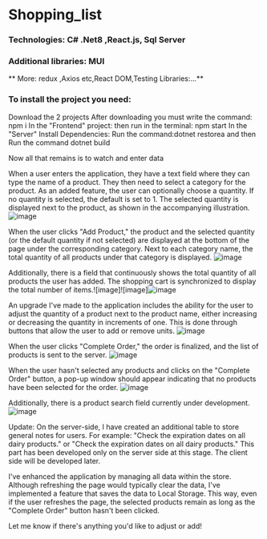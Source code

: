 # Shopping_list
### Technologies: C# .Net8 ,React.js, Sql Server
### Additional libraries: MUI
** More:  redux ,Axios etc,React DOM,Testing Libraries:...**
### To install the project you need:

Download the 2 projects
After downloading you must write the command: npm i
In the "Frontend" project: then run in the terminal: npm start
In the "Server" Install Dependencies: Run the command:dotnet restorea and then Run the command dotnet build

Now all that remains is to watch and enter data

When a user enters the application, they have a text field where they can type the name of a product. They then need to select a category for the product. As an added feature, the user can optionally choose a quantity. If no quantity is selected, the default is set to 1. The selected quantity is displayed next to the product, as shown in the accompanying illustration.
![image](https://github.com/user-attachments/assets/a2a6b66d-8781-4333-ac5e-b01d8d3db313)

When the user clicks "Add Product," the product and the selected quantity (or the default quantity if not selected) are displayed at the bottom of the page under the corresponding category. Next to each category name, the total quantity of all products under that category is displayed.
![image](https://github.com/user-attachments/assets/e9fc6d0c-8ecb-46d6-9465-316dfcb15e27)

Additionally, there is a field that continuously shows the total quantity of all products the user has added. The shopping cart is synchronized to display the total number of items.![image]![image]![image](https://github.com/user-attachments/assets/4a13f3cc-9aeb-4806-9929-a25fa133aaeb)

An upgrade I've made to the application includes the ability for the user to adjust the quantity of a product next to the product name, either increasing or decreasing the quantity in increments of one. This is done through buttons that allow the user to add or remove units.
![image](https://github.com/user-attachments/assets/5245a720-6135-4437-ad56-3aeb957ecea2)

When the user clicks "Complete Order," the order is finalized, and the list of products is sent to the server.
![image](https://github.com/user-attachments/assets/6e92bec0-999e-4f35-aad8-bc8d1e541f5b)

When the user hasn't selected any products and clicks on the "Complete Order" button, a pop-up window should appear indicating that no products have been selected for the order.
![image](https://github.com/user-attachments/assets/a959a487-6d06-4dcf-84d1-4a8fef886808)

Additionally, there is a product search field currently under development.
![image](https://github.com/user-attachments/assets/9f8b3325-6b76-4b51-9813-aa4d1fbb97de)

Update: On the server-side, I have created an additional table to store general notes for users. For example: "Check the expiration dates on all dairy products." or "Check the expiration dates on all dairy products." This part has been developed only on the server side at this stage. The client side will be developed later.

I've enhanced the application by managing all data within the store. Although refreshing the page would typically clear the data, I've implemented a feature that saves the data to Local Storage. This way, even if the user refreshes the page, the selected products remain as long as the "Complete Order" button hasn't been clicked.


Let me know if there's anything you'd like to adjust or add!


